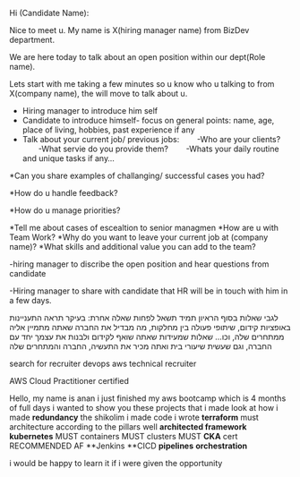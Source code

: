 
Hi (Candidate Name): 

Nice to meet u. 
My name is X(hiring manager name) from BizDev department. 

We are here today to talk about an open position within our dept(Role name). 

Lets start with me taking a few minutes so u know who u talking to from X(company name), the will move to talk about u.

- Hiring manager to introduce him self 
- ⁠Candidate to introduce himself- focus on general points: name, age, place of living, hobbies, past experience if any
- ⁠Talk about your current job/ previous jobs:
  -Who are your clients? 
  -What servie do you provide them?
  -Whats your daily routine and unique tasks if any…

*Can you share examples of challanging/ successful cases you had? 

*How do u handle feedback? 

*How do u manage priorities?

*Tell me about cases of escealtion to senior managmen
*How are u with Team Work?
*Why do you want to leave your current job at (company name)?
*What skills and additional value you can add to the team?

-hiring manager to discribe the open position and hear questions from candidate 

-Hiring manager to share with candidate that HR will be in touch with him in a few days.


לגבי שאלות בסוף הראיון תמיד תשאל לפחות שאלה אחרת: בעיקר תראה התעניינות באופציות קידום, שיתופי פעולה בין מחלקות, מה מבדיל את החברה שאתה מתמיין אליה ממתחרים שלה, וכו… שאלות שמעידות שאתה שואף לקידום ולבנות את עצמך יחד עם החברה, וגם שעשית שיעורי בית ואתה מכיר את התעשיה, החברה והמתחרים שלה

search for
recruiter 
devops
aws
technical recruiter

AWS Cloud Practitioner certified



Hello, my name is anan i just finished my aws bootcamp which is 4 months of full days 
i wanted to show you these projects that i made
look at how i made **redundancy**
the shikolim i made
code i wrote
**terraform** must
architecture
according to the pillars well **architected framework**
**kubernetes** MUST
containers MUST
clusters MUST
**CKA** cert RECOMMENDED AF
**Jenkins **CICD **pipelines** **orchestration**


i would be happy to learn it if i were given the opportunity 